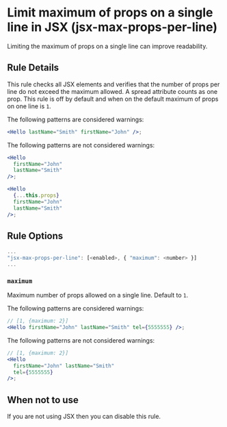 # Limit maximum of props on a single line in JSX (jsx-max-props-per-line)

Limiting the maximum of props on a single line can improve readability.

## Rule Details

This rule checks all JSX elements and verifies that the number of props per line do not exceed the maximum allowed. A spread attribute counts as one prop. This rule is off by default and when on the default maximum of props on one line is `1`.

The following patterns are considered warnings:

```jsx
<Hello lastName="Smith" firstName="John" />;
```

The following patterns are not considered warnings:

```jsx
<Hello
  firstName="John"
  lastName="Smith"
/>;

<Hello
  {...this.props}
  firstName="John"
  lastName="Smith"
/>;
```

## Rule Options

```js
...
"jsx-max-props-per-line": [<enabled>, { "maximum": <number> }]
...
```

### `maximum`

Maximum number of props allowed on a single line. Default to `1`.

The following patterns are considered warnings:

```jsx
// [1, {maximum: 2}]
<Hello firstName="John" lastName="Smith" tel={5555555} />;
```

The following patterns are not considered warnings:

```jsx
// [1, {maximum: 2}]
<Hello
  firstName="John" lastName="Smith"
  tel={5555555}
/>;
```

## When not to use

If you are not using JSX then you can disable this rule.
